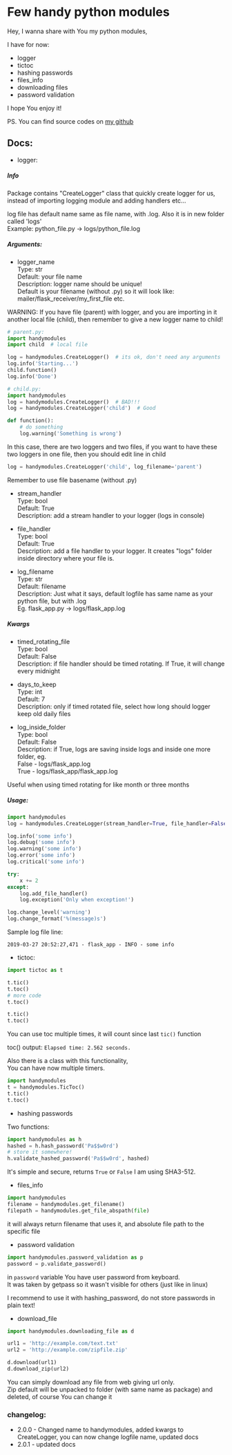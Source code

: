 # Few handy python modules

Hey, I wanna share with You my python modules,

I have for now:
* logger
* tictoc
* hashing passwords
* files_info
* downloading files
* password validation

I hope You enjoy it!

PS. You can find source codes on [my github](https://github.com/admw15/modules)

## Docs:
* logger:  
##### Info

Package contains "CreateLogger" class that quickly create logger for us, 
instead of importing logging module and adding handlers etc...

log file has default name same as file name, with .log.
Also it is in new folder called 'logs'  
Example: python_file.py -> logs/python_file.log

##### Arguments:
* logger_name  
Type: str  
Default: your file name  
Description: logger name should be unique!  
Default is your filename (without .py) so it will look like: 
mailer/flask_receiver/my_first_file etc.

WARNING: If you have file (parent) 
with logger, and you are importing in it another local file (child), 
then remember to give a new logger name to child!  

```python
# parent.py:
import handymodules
import child  # local file

log = handymodules.CreateLogger()  # its ok, don't need any arguments
log.info('Starting...')
child.function()
log.info('Done')
```

```python
# child.py:
import handymodules
log = handymodules.CreateLogger()  # BAD!!!
log = handymodules.CreateLogger('child')  # Good

def function():
    # do something
    log.warning('Something is wrong')
```

In this case, there are two loggers and two files, if you want to have 
these two loggers in one file, then you should edit line in child  
```python
log = handymodules.CreateLogger('child', log_filename='parent')
```  
Remember to use file basename (without .py) 

* stream_handler  
Type: bool  
Default: True  
Description: add a stream handler to your logger (logs in console)

* file_handler  
Type: bool  
Default: True  
Description: add a file handler to your logger. It creates "logs" 
folder inside directory where your file is.  

* log_filename  
Type: str  
Default: filename  
Description: Just what it says, default logfile has same name as your 
python file, but with .log  
Eg. flask_app.py -> logs/flask_app.log 

##### Kwargs
* timed_rotating_file  
Type: bool  
Default: False  
Description: if file handler should be timed rotating. If True, it
will change every midnight  

* days_to_keep  
Type: int  
Default: 7  
Description: only if timed rotated file, select how long should logger
keep old daily files

* log_inside_folder  
Type: bool  
Default: False  
Description: if True, logs are saving inside logs and inside one 
more folder, eg.   
False - logs/flask_app.log  
True - logs/flask_app/flask_app.log  

Useful when using timed rotating for like month or three months

##### Usage:

```python
import handymodules
log = handymodules.CreateLogger(stream_handler=True, file_handler=False)

log.info('some info')
log.debug('some info')
log.warning('some info')
log.error('some info')
log.critical('some info')

try:
    x += 2
except:
    log.add_file_handler()
    log.exception('Only when exception!')

log.change_level('warning')
log.change_format('%(message)s')
```

Sample log file line:

`2019-03-27 20:52:27,471 - flask_app - INFO - some info`

* tictoc:

```python
import tictoc as t

t.tic()
t.toc()
# more code
t.toc()

t.tic()
t.toc()
```
You can use toc multiple times, it will count since last `tic()` function

toc() output:
`Elapsed time: 2.562 seconds.`

Also there is a class with this functionality,  
You can have now multiple timers.
```python
import handymodules
t = handymodules.TicToc()
t.tic()
t.toc()
```

* hashing passwords

Two functions:
```python
import handymodules as h
hashed = h.hash_password('Pa$$w0rd')
# store it somewhere!
h.validate_hashed_password('Pa$$w0rd', hashed)
```
It's simple and secure, returns `True` or `False`
I am using SHA3-512.

* files_info
```python
import handymodules
filename = handymodules.get_filename()
filepath = handymodules.get_file_abspath(file)
```

it will always return filename that uses it, 
and absolute file path to the specific file

* password validation

```python
import handymodules.password_validation as p
password = p.validate_password()
```
in `password` variable You have user password from keyboard.   
It was taken by getpass so it wasn't visible for others (just like in linux)  

I recommend to use it with hashing_password, 
do not store passwords in plain text!

* download_file

```python
import handymodules.downloading_file as d

url1 = 'http://example.com/text.txt'
url2 = 'http://example.com/zipfile.zip'

d.download(url1)
d.download_zip(url2)
```

You can simply download any file from web giving url only.  
Zip default will be unpacked to folder (with same name as package) and deleted, 
of course You can change it



### changelog:
* 2.0.0 - Changed name to handymodules, added kwargs to CreateLogger, 
you can now change logfile name, updated docs
* 2.0.1 - updated docs
